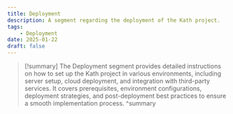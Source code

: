 ```yaml
---
title: Deployment
description: A segment regarding the deployment of the Kath project.
tags: 
    - Deployment
date: 2025-01-22
draft: false
---
```


> [!summary]
> The Deployment segment provides detailed instructions on how to set up the Kath project in various environments, including server setup, cloud deployment, and integration with third-party services. It covers prerequisites, environment configurations, deployment strategies, and post-deployment best practices to ensure a smooth implementation process. ^summary